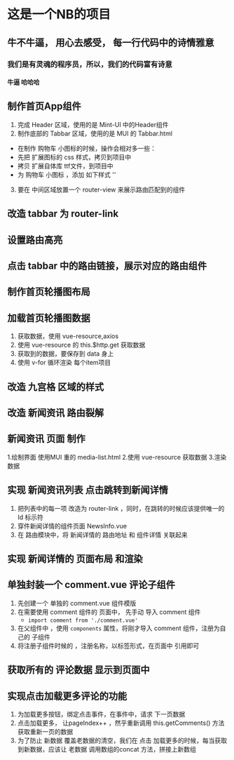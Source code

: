 # 这是一个NB的项目

## 牛不牛逼， 用心去感受， 每一行代码中的诗情雅意

### 我们是有灵魂的程序员，所以，我们的代码富有诗意

#### 牛逼 哈哈哈

## 制作首页App组件
1. 完成 Header 区域，使用的是 Mint-UI 中的Header组件
2. 制作底部的 Tabbar 区域，使用的是 MUI 的 Tabbar.html
 + 在制作 购物车 小图标的时候，操作会相对多一些：
 + 先把 扩展图标的 css 样式，拷贝到项目中
 + 拷贝 扩展自体库 ttf文件，到项目中
 + 为 购物车 小图标 ，添加 如下样式 ''
3. 要在 中间区域放置一个 router-view 来展示路由匹配到的组件

## 改造 tabbar 为 router-link

## 设置路由高亮

## 点击 tabbar 中的路由链接，展示对应的路由组件

## 制作首页轮播图布局

## 加载首页轮播图数据

1. 获取数据，使用 vue-resource,axios
2. 使用 vue-resource 的 this.$http.get 获取数据
3. 获取到的数据，要保存到 data 身上
4. 使用 v-for 循环渲染 每个item项目


## 改造 九宫格 区域的样式 

## 改造 新闻资讯 路由裂解

## 新闻资讯 页面 制作
1.绘制界面 使用MUI 重的 media-list.html
2.使用 vue-resource 获取数据
3.渲染数据

## 实现 新闻资讯列表 点击跳转到新闻详情
1. 把列表中的每一项 改造为 router-link ，同时，在跳转的时候应该提供唯一的Id 标示符
2. 穿件新闻详情的组件页面 NewsInfo.vue
3. 在 路由模块中，将 新闻详情的 路由地址 和 组件详情 关联起来

## 实现 新闻详情的 页面布局 和渲染

## 单独封装一个 comment.vue 评论子组件
1. 先创建一个 单独的 comment.vue 组件模版
2. 在需要使用 comment 组件的 页面中， 先手动 导入 comment 组件
    + `import comment from './comment.vue'`
3. 在父组件中 ，使用 `components` 属性，将刚才导入 comment 组件，注册为自己的 子组件
4. 将注册子组件时候的 ，注册名称，以标签形式，在页面中 引用即可

## 获取所有的 评论数据 显示到页面中

## 实现点击加载更多评论的功能
1. 为加载更多按钮，绑定点击事件，在事件中，请求 下一页数据
2. 点击加载更多， 让pageIndex++ ，然乎重新调用 this.getComments() 方法 获取重新一页的数据
3. 为了防止 新数据 覆盖老数据的清空，我们在 点击 加载更多的时候，每当获取到新数据，应该让 老数据 
   调用数组的concat 方法，拼接上新数组